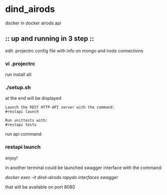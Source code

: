 # dind_airods
docker in docker airods api

## :: up and running in 3 step ::


edit .projectrc config file with info on mongo and irods connections 
### vi .projectrc  


run install all:
### ./setup.sh
 at the end will be displayed </br>

```
Launch the REST HTTP-API server with the command:
#restapi launch

Run unittests with:
#restapi tests
```


run api command:
### restapi launch 


enjoy!


in another terminal could be launched swagger interface with the command:

*docker exec -it dind-airods rapydo interfaces swagger*

that will be available on port 8080



